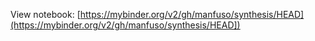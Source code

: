 View notebook: [https://mybinder.org/v2/gh/manfuso/synthesis/HEAD](https://mybinder.org/v2/gh/manfuso/synthesis/HEAD])